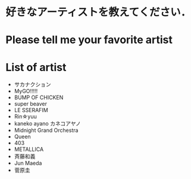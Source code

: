 # 好きなアーティストを教えてください．
# Please tell me your favorite artist 


# List of artist
- サカナクション
- MyGO!!!!!
- BUMP OF CHICKEN
- super beaver
- LE SSERAFIM
- Rin☆yuu
- kaneko ayano カネコアヤノ
- Midnight Grand Orchestra
- Queen
- 403
- METALLICA
- 斉藤和義
- Jun Maeda
- 菅原圭

